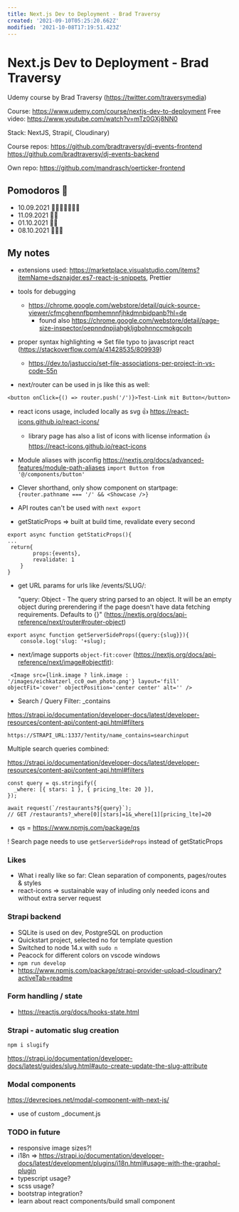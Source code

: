 ```yaml
---
title: Next.js Dev to Deployment - Brad Traversy
created: '2021-09-10T05:25:20.662Z'
modified: '2021-10-08T17:19:51.423Z'
---
```


# Next.js Dev to Deployment - Brad Traversy
Udemy course by Brad Traversy (https://twitter.com/traversymedia)

Course: https://www.udemy.com/course/nextjs-dev-to-deployment
Free video: https://www.youtube.com/watch?v=mTz0GXj8NN0

Stack: NextJS, Strapi(, Cloudinary)

Course repos:
https://github.com/bradtraversy/dj-events-frontend
https://github.com/bradtraversy/dj-events-backend

Own repo:
https://github.com/mandrasch/oerticker-frontend


## Pomodoros 🍅

- 10.09.2021 🍅🍅🍅🍅🍅🍅🍅
- 11.09.2021 🍅🍅
- 01.10.2021 🍅🍅
- 08.10.2021 🍅🍅🍅

## My notes

- extensions used: https://marketplace.visualstudio.com/items?itemName=dsznajder.es7-react-js-snippets, Prettier
- tools for debugging
  - https://chrome.google.com/webstore/detail/quick-source-viewer/cfmcghennfbpmhemnnfjhkdmnbidpanb?hl=de
    - found also https://chrome.google.com/webstore/detail/page-size-inspector/oepnndnpjiahgkljgbohnnccmokgcoln 
- proper syntax highlighting => Set file typo to javascript react (https://stackoverflow.com/a/41428535/809939)
  - https://dev.to/jastuccio/set-file-associations-per-project-in-vs-code-55n

- next/router can be used in js like this as well:

```
<button onClick={() => router.push('/')}>Test-Link mit Button</button>
```

- react icons usage, included locally as svg :+1: https://react-icons.github.io/react-icons/ 
  - library page has also a list of icons with license information :+1: https://react-icons.github.io/react-icons

- Module aliases with jsconfig https://nextjs.org/docs/advanced-features/module-path-aliases `import Button from '@/components/button'`

- Clever shorthand, only show component on startpage: ` {router.pathname === '/' && <Showcase />}`

- API routes can't be used with `next export`

- getStaticProps => built at build time, revalidate every second

```
export async function getStaticProps(){
...
 return{
        props:{events},
        revalidate: 1
    }
}
```

- get URL params for urls like /events/SLUG/:

  "query: Object - The query string parsed to an object. It will be an empty object during prerendering if the page doesn't have data fetching requirements. Defaults to {}" (https://nextjs.org/docs/api-reference/next/router#router-object) 

```
export async function getServerSideProps({query:{slug}}){
    console.log('slug: '+slug);
```

- next/image supports `object-fit:cover` (https://nextjs.org/docs/api-reference/next/image#objectfit):

```
 <Image src={link.image ? link.image : '/images/eichkatzerl_cc0_own_photo.png'} layout='fill' objectFit='cover' objectPosition='center center' alt='' />
```

- Search / Query Filter: _contains

https://strapi.io/documentation/developer-docs/latest/developer-resources/content-api/content-api.html#filters

```
https://STRAPI_URL:1337/?entity/name_contains=searchinput
```

Multiple search queries combined: 

https://strapi.io/documentation/developer-docs/latest/developer-resources/content-api/content-api.html#filters

```
const query = qs.stringify({
  _where: [{ stars: 1 }, { pricing_lte: 20 }],
});

await request(`/restaurants?${query}`);
// GET /restaurants?_where[0][stars]=1&_where[1][pricing_lte]=20
```
* qs = https://www.npmjs.com/package/qs

! Search page needs to use `getServerSideProps` instead of getStaticProps

### Likes

- What i really like so far: Clean separation of components, pages/routes & styles
- react-icons => sustainable way of inluding only needed icons and without extra server request

### Strapi backend

- SQLite is used on dev, PostgreSQL on production
- Quickstart project, selected no for template question
- Switched to node 14.x with `sudo n`
- Peacock for different colors on vscode windows
- `npm run develop`
- https://www.npmjs.com/package/strapi-provider-upload-cloudinary?activeTab=readme

### Form handling / state

- https://reactjs.org/docs/hooks-state.html

### Strapi - automatic slug creation
```
npm i slugify
```

https://strapi.io/documentation/developer-docs/latest/guides/slug.html#auto-create-update-the-slug-attribute

### Modal components

https://devrecipes.net/modal-component-with-next-js/

- use of custom _document.js

### TODO in future

- responsive image sizes?!
- i18n => https://strapi.io/documentation/developer-docs/latest/development/plugins/i18n.html#usage-with-the-graphql-plugin 
- typescript usage?
- scss usage?
- bootstrap integration?
- learn about react components/build small component
